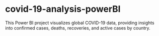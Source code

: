# covid-19-analysis-powerBI
 This Power BI project visualizes global COVID-19 data, providing insights into confirmed cases, deaths, recoveries, and active cases by country.
